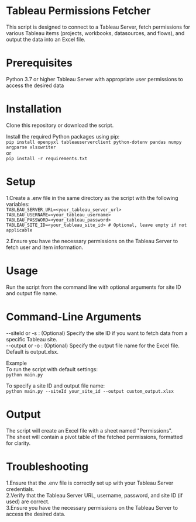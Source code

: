 # Tableau Permissions Fetcher <br>

This script is designed to connect to a Tableau Server, fetch permissions for various Tableau items (projects, workbooks, datasources, and flows), and output the data into an Excel file. <br>

# Prerequisites <br>

Python 3.7 or higher
Tableau Server with appropriate user permissions to access the desired data

# Installation <br>

Clone this repository or download the script. <br>

Install the required Python packages using pip: <br>
`pip install openpyxl tableauserverclient python-dotenv pandas numpy argparse xlsxwriter` <br>
or <br>
`pip install -r requirements.txt` <br>

# Setup <br>

1.Create a .env file in the same directory as the script with the following variables: <br>
`TABLEAU_SERVER_URL=<your_tableau_server_url>` <br>
`TABLEAU_USERNAME=<your_tableau_username>` <br>
`TABLEAU_PASSWORD=<your_tableau_password>` <br>
`TABLEAU_SITE_ID=<your_tableau_site_id> # Optional, leave empty if not applicable` <br>

2.Ensure you have the necessary permissions on the Tableau Server to fetch user and item information. <br>

# Usage <br>

Run the script from the command line with optional arguments for site ID and output file name. <br>

# Command-Line Arguments <br>

--siteId or -s : (Optional) Specify the site ID if you want to fetch data from a specific Tableau site. <br>
--output or -o : (Optional) Specify the output file name for the Excel file. Default is output.xlsx. <br>

Example <br>
To run the script with default settings: <br>
`python main.py` <br>

To specify a site ID and output file name: <br>
`python main.py --siteId your_site_id --output custom_output.xlsx` <br>

# Output <br>

The script will create an Excel file with a sheet named "Permissions". <br> The sheet will contain a pivot table of the fetched permissions, formatted for clarity. <br>

# Troubleshooting <br>

1.Ensure that the .env file is correctly set up with your Tableau Server credentials. <br>
2.Verify that the Tableau Server URL, username, password, and site ID (if used) are correct. <br>
3.Ensure you have the necessary permissions on the Tableau Server to access the desired data. <br>
